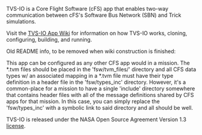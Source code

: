 TVS-IO is a Core Flight Software (cFS) app that enables two-way communication between cFS's Software Bus Network (SBN) and Trick simulations.

Visit the [TVS-IO App Wiki](https://github.com/nasa/tvsio/wiki) for information on how TVS-IO works, cloning, configuring, building, and running.

Old README info, to be removed when wiki construction is finished:

This app can be configured as any other CFS app would in a mission.  The *.tvm files should be placed in the 'fsw/tvm_files/' directory and all CFS data types w/ an associated mapping in a *.tvm file must have their type definition in a header file in the 'fsw/types_inc' directory.  However, it's a common-place for a mission to have a single 'include' directory somewhere that contains header files with all of the message definitions shared by CFS apps for that mission.  In this case, you can simply replace the 'fsw/types_inc' with a symbolic link to said directory and all should be well.

TVS-IO is released under the NASA Open Source Agreement Version 1.3 [license](LICENSE).
